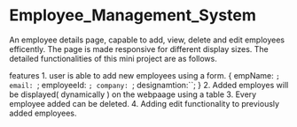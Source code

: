 # Employee_Management_System

An employee details page, capable to add, view, delete and edit employees efficently. The page is made responsive for different display sizes.
The detailed functionalities of this mini project are as follows.

features
    1. user is able to add new employees using a form.
    {
        empName: ``;
        email: ``;
        employeeId: ``;
        company: ``;
        designamtion:``;
    }
    2. Added employes will be displayed( dynamically ) on the webpaage using a table
    3. Every employee added can be deleted.
    4.  Adding edit functionality to previously added employees.
